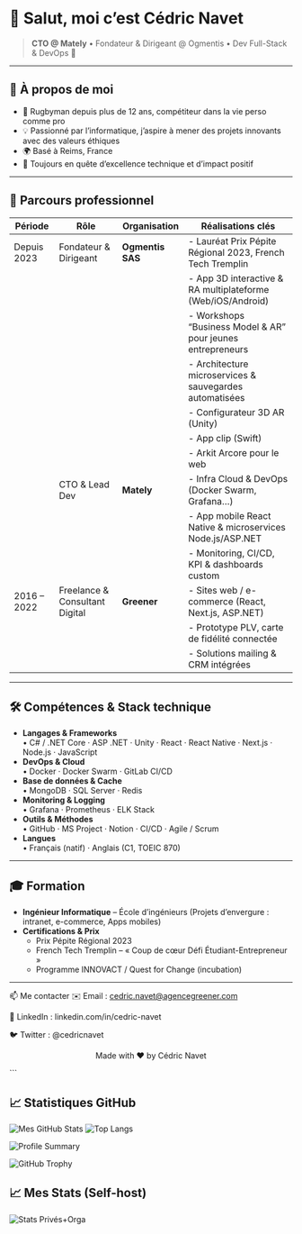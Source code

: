 # 👋 Salut, moi c’est Cédric Navet

> **CTO @ Mately** • Fondateur & Dirigeant @ Ogmentis • Dev Full-Stack & DevOps 🚀

---

## 📖 À propos de moi

- 🏉 Rugbyman depuis plus de 12 ans, compétiteur dans la vie perso comme pro  
- 💡 Passionné par l’informatique, j’aspire à mener des projets innovants avec des valeurs éthiques  
- 🌍 Basé à Reims, France  
- 🎯 Toujours en quête d’excellence technique et d’impact positif

---

## 💼 Parcours professionnel

| Période       | Rôle                            | Organisation         | Réalisations clés                                 |
|---------------|---------------------------------|----------------------|---------------------------------------------------|
| Depuis 2023   | Fondateur & Dirigeant           | **Ogmentis SAS**     | - Lauréat Prix Pépite Régional 2023, French Tech Tremplin  
|               |                                 |                      | - App 3D interactive & RA multiplateforme (Web/iOS/Android)  
|               |                                 |                      | - Workshops “Business Model & AR” pour jeunes entrepreneurs |
|               |                                 |                      | - Architecture microservices & sauvegardes automatisées |
|               |                                 |                      | - Configurateur 3D AR (Unity)  |
|               |                                 |                      | - App clip (Swift) |
|               |                                 |                      | - Arkit Arcore pour le web |
|               | CTO & Lead Dev                  | **Mately**           | - Infra Cloud & DevOps (Docker Swarm, Grafana…)  
|               |                                 |                      | - App mobile React Native & microservices Node.js/ASP.NET  
|               |                                 |                      | - Monitoring, CI/CD, KPI & dashboards custom      |
| 2016 – 2022   | Freelance & Consultant Digital  | **Greener**          | - Sites web / e-commerce (React, Next.js, ASP.NET)  
|               |                                 |                      | - Prototype PLV, carte de fidélité connectée  
|               |                                 |                      | - Solutions mailing & CRM intégrées               |

---

## 🛠️ Compétences & Stack technique

- **Langages & Frameworks**  
  • C# / .NET Core · ASP .NET · Unity · React · React Native · Next.js · Node.js · JavaScript  
- **DevOps & Cloud**  
  • Docker · Docker Swarm · GitLab CI/CD  
- **Base de données & Cache**  
  • MongoDB · SQL Server · Redis  
- **Monitoring & Logging**  
  • Grafana · Prometheus · ELK Stack  
- **Outils & Méthodes**  
  • GitHub · MS Project · Notion · CI/CD · Agile / Scrum  
- **Langues**  
  • Français (natif) · Anglais (C1, TOEIC 870)

---

## 🎓 Formation

- **Ingénieur Informatique** – École d’ingénieurs (Projets d’envergure : intranet, e-commerce, Apps mobiles)  
- **Certifications & Prix**  
  - Prix Pépite Régional 2023  
  - French Tech Tremplin – « Coup de cœur Défi Étudiant-Entrepreneur »  
  - Programme INNOVACT / Quest for Change (incubation)

---

📫 Me contacter
✉️ Email : cedric.navet@agencegreener.com

🔗 LinkedIn : linkedin.com/in/cedric-navet

🐦 Twitter : @cedricnavet

<p align="center"> Made with ❤️ by Cédric Navet </p> ```

## 📈 Statistiques GitHub

![Mes GitHub Stats](https://github-readme-stats.vercel.app/api?username=CedricNavet&show_icons=true&theme=radical&count_private=true&include_all_commits=true)
![Top Langs](https://github-readme-stats.vercel.app/api/top-langs/?username=CedricNavet&layout=compact&theme=radical)

![Profile Summary](https://profile-summary-for-github.com/api/cards/profile-details?username=CedricNavet&show_icons=true&theme=dark&count_private=true)

![GitHub Trophy](https://github-profile-trophy.vercel.app/?username=CedricNavet&theme=dark)

## 📈 Mes Stats (Self-host)

![Stats Privés+Orga](https://ton-url.vercel.app/api?username=CedricNavet&show_icons=true&theme=radical&count_private=true&include_all_commits=true)


```md

